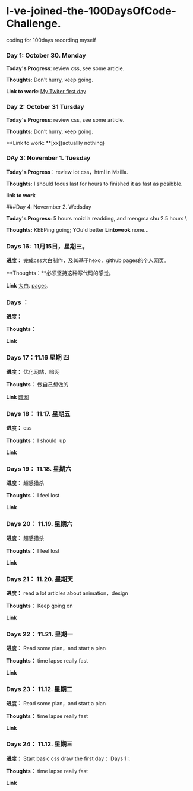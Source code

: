 # I-ve-joined-the-100DaysOfCode-Challenge.
coding for 100days recording myself
### Day 1: October 30. Monday

**Today's Progress**: review css, see some article.

**Thoughts:** Don't hurry, keep going.

**Link to work:** [My Twiter first day](https://twitter.com/healerm16)

### Day 2: October 31 Tursday

**Today's Progress**: review css, see some article.

**Thoughts:** Don't hurry, keep going.

**Link to work: **[xx](actuallly nothing)

### DAy 3: November 1. Tuesday

**Today's Progress**：review lot css，html in Mzilla.
  
**Thoughts:** I should focus last for hours to finished it as fast as posibble.
  
**link to work**

###Day 4: Novermber 2. Wedsday

**Today's Progress**: 5 hours moizlla readding, and mengma shu 2.5 hours \

**Thoughts:** KEEPing going; YOu'd better 
**Lintowrok** none...

### Days 16:  11月15日，星期三。

**进度：** 完成css大白制作，及其基于hexo，github pages的个人网页。

**Thoughts：**必须坚持这种写代码的感觉。

**Link** [大白](https://codepen.io/ArinWu/pen/wPqBNv?editors=1100). [pages](arinwu.github.io).

### Days ： 

**进度：** 

**Thoughts：**

**Link** []()

### Days 17：11.16 星期 四

**进度：** 优化网站，暗网

**Thoughts：** 做自己想做的

**Link** [暗网](https://arinwu.github.io/2017/11/16/%E5%A6%82%E4%BD%95%E8%BF%9B%E5%85%A5%E5%9C%B0%E4%B8%8B%E9%BB%91%E7%BD%91/
)
### Days 18：  11.17. 星期五

**进度：** css 

**Thoughts：** I should  up

**Link** []()

### Days 19：  11.18. 星期六

**进度：** 超感猎杀

**Thoughts：** I feel lost

**Link** []()

### Days 20：  11.19. 星期六

**进度：** 超感猎杀

**Thoughts：** I feel lost

**Link** []()

### Days 21：  11.20. 星期天

**进度：** read a lot articles about animation，design

**Thoughts：** Keep going on 

**Link** []()

### Days 22：  11.21. 星期一

**进度：** Read some plan，and start a plan

**Thoughts：** time lapse really fast

**Link** []()

### Days 23：  11.12. 星期二

**进度：** Read some plan，and start a plan

**Thoughts：** time lapse really fast

**Link** []()


### Days 24：  11.12. 星期三

**进度：** Start basic css draw the first day： Days 1；

**Thoughts：** time lapse really fast

**Link** []()


